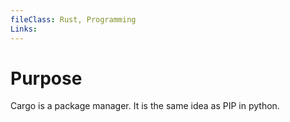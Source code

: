 ```yaml
---
fileClass: Rust, Programming
Links: 
---
```

# Purpose

Cargo is a package manager. It is the same idea as PIP in python.



